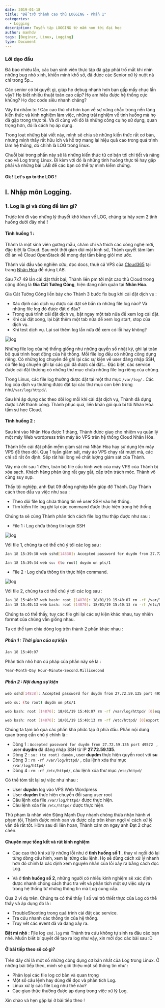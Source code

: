```yaml
---
date: 2019-01-18
title: "Để trở thành cao thủ LOGGING - Phần 1"
categories:
  - Logging
description: Tuyển tập LOGGING từ mầm non tới đại học
author: manhdv
tags: [Beginer, Linux, Logging]
type: Document
---
```


### Lời dạo đầu

Đã bao nhiêu lần, các bạn sinh viên thực tập đã gặp phải trố mắt khi nhìn những bug nhỏ xinh, khiến mình khổ sở, đã được các Senior xử lý nuột nà chỉ trong 5p...

Các senior có bí quyết gì, giúp họ debug nhanh hơn bạn gấp mấy chục lần vậy? Họ biết nhiều thuật toán cao cấp? Họ am hiểu được hệ thống cực khủng? Họ đọc code siêu nhanh chăng?

Vậy thì nhầm to ! Các cao thủ chỉ hơn bạn về sự vững chắc trong nền tảng kiến thức và kinh nghiệm làm việc, những trải nghiệm về tình huống mà họ đã gặp trong thực tế. Và đi cùng với đó là những công cụ họ sử dụng, quan trọng hơn, đó là cách họ áp dụng. 

Trong loạt những bài viết này, mình sẽ chia sẻ những kiến thức rất cơ bản, nhưng mình thấy rất hữu ích và hỗ trợ mang lại hiệu quả cao trong quá trình làm hệ thống, đó chính là LOG trong linux. 

Chuỗi bài trong phần này sẽ là những kiến thức từ cơ bản tới chi tiết và nâng cao về Log trong Linux. Đi kèm với đó là những tình huống thực tế hay gặp phải và những bài LAB để các bạn có thể tự mình kiểm chứng.
 
#### Ok ! Let's go to the LOG ! 

## I. Nhập môn Logging. 

### 1. Log là gì và dùng để làm gì? 

Trước khi đi vào những lý thuyết khô khan về LOG, chúng ta hãy xem 2 tình huống dưới đây nhé !

#### Tình huống 1 : 

Thành là một sinh viên gương mẫu, chăm chỉ và thích các công nghệ mới, đặc biệt là Cloud. Sau một thời gian dùi mài kinh sử, Thành quyết tâm làm đồ án về Cloud OpenStack để mong đạt tấm bằng giỏi mơ ước. 

Thành vùi đầu vào nghiên cứu, đọc docs, thuê cả VPS của <a href="https://cloud365.vn/" >Cloud365</a> tại trang <a href="https://nhanhoa.com/may-chu/may-chu-ao-vps.html" >Nhân Hòa</a> để dựng LAB.

Sau 7x7 49 lần cài đặt thất bại, Thành liền pm tới một cao thủ Cloud trong cộng đồng là **Gia Cát Tướng Công**, hiện đang nắm quân tại **Nhân Hòa**. 

Gia Cát Tướng Công liền bày cho Thành 3 bước fix bug khi cài đặt dịch vụ : 

 - Xác định các dịch vụ được cài đặt sẽ bắn ra những file log nào? Và những file log đó được đặt ở đâu?
 - Trong quá trình cài đặt dịch vụ, bật ngay một tab nữa để xem log cài đặt.
 - Khi cài đặt xong, lại bật thêm một tab nữa để xem log start, stop của dịch vụ.
 - Khi test dịch vụ. Lại soi thêm log lần nữa để xem có lỗi hay không?
	
![log](/images/img-logging/log-01.png)

Những file log của hệ thống giống như những quyển sổ nhật ký, ghi lại toàn bộ quá trình hoạt động của hệ thống. Mỗi file log đều có những công dụng riêng. Có những log chuyên để ghi lại các sự kiện về user đăng nhập SSH, có file log chuyên ghi lại các gói đã được cài đặt... Đặc biệt, các service được cài đặt thường có những thư mục chứa những file log riêng của chúng. 

Trong Linux, các file log thường được đặt tại một thư mục ``/var/log/`` . Các log của dịch vụ thường được đặt tại các thư mục con bên trong như``/var/log/httpd/``. 

Sau khi áp dụng các theo dõi log mỗi khi cài đặt dịch vụ, Thành đã dựng được LAB thành công. Thành phục quá, liền khăn gói quả bí tới Nhân Hòa tầm sư học Cloud. 

#### Tình huống 2 : 

Sau khi vào Nhân Hòa được 1 tháng, Thành được giao cho nhiệm vụ quản lý một máy Web wordpress trên máy ảo VPS trên hệ thống Cloud Nhân Hòa. 

Thành liền cài đặt phần mềm giám sát mà Nhân Hòa hay sử dụng lên máy VPS để theo dõi. Qua 1 tuần giám sát, máy ảo VPS chạy rất mượt mà, các chỉ số rất ổn định. Sếp rất hài lòng về chất lượng giám sát của Thành. 

Vậy mà chỉ sau 1 đêm, toàn bộ file cấu hình web của máy VPS của Thành bị xóa sạch. Khách hàng phản ứng rất gay gắt, cấp trên trách móc. Thành vô cùng suy sụp. 

Thấy tội nghiệp, anh Đạt 09 đồng nghiệp liền giúp đỡ Thành. Dạy Thành cách theo dấu vụ việc như sau : 

 - Theo dõi file log chứa thông tin về user SSH vào hệ thống.
 - Tìm kiếm file log ghi lại các command được thực hiện trong hệ thống. 
 
Chúng ta sẽ cùng Thành phân tích cách file log thu thập được như sau : 

- File 1 : Log chứa thông tin login SSH

![log](/images/img-logging/log-03.png)

Với file 1, chúng ta có thể chú ý tới các log sau : 
```sh
Jan 18 15:39:30 web sshd[14838]: Accepted password for duydm from 27.72.59.135 port 49572 ssh2

Jan 18 15:39:34 web su: (to root) duydm on pts/1
```

- File 2 : Log chứa thông tin thực hiện command.

![log](/images/img-logging/log-02.png)

Với file 2, chúng ta có thể chú ý tới các log sau : 

```sh
Jan 18 15:40:07 web bash: root [14870]: 18/01/19 15:40:07 rm -rf /var/log/httpd/ [0]export
Jan 18 15:40:13 web bash: root [14870]: 18/01/19 15:40:13 rm -rf /etc/httpd/ [0]export
```


Chúng ta có thể thấy, tuy các file ghi lại các sự kiện khác nhau, tuy nhiên format của chúng vẫn giống nhau. 

Ta có thể tạm chia dòng log trên thành 2 phần khác nhau :

##### Phần 1 : Thời gian của sự kiện
```sh
Jan 18 15:40:07
```

Phân tích nhỏ hơn cú pháp của phần này sẽ là : 

```sh
Year-Month-Day Hour-Minute-Second.Millisecond
```

##### Phần 2 : Nội dung sự kiện
 
```sh
web sshd[14838]: Accepted password for duydm from 27.72.59.135 port 49572 

web su: (to root) duydm on pts/1

web bash: root [14870]: 18/01/19 15:40:07 rm -rf /var/log/httpd/ [0]export

web bash: root [14870]: 18/01/19 15:40:13 rm -rf /etc/httpd/ [0]export
```

Chúng ta tạm bỏ qua các phần khá phức tạp ở phía đầu. Phần nội dung quan trọng cần chú ý chính là :
 
 - Dòng 1 : ``Accepted password for duydm from 27.72.59.135 port 49572 `` , user **duydm** đã đăng nhập SSH từ IP **27.72.59.135**.
 - Dòng 2 : ``su: (to root) duydm`` , user **duydm** thực hiện quyền root với **su**
 - Dòng 3 : ``rm -rf /var/log/httpd/`` , câu lệnh xóa thư mục `/var/log/httpd/`
 - Dòng 4 : ``rm -rf /etc/httpd/``, câu lệnh xóa thư mục `/etc/httpd/`

Có thể tóm tắt lại sự việc như nhau : 

 - User **duydm** log vào VPS Web Wordpress
 - User **duydm** thực hiện chuyển đổi sang user root
 - Câu lệnh xóa file ``/var/log/httpd/`` được thực hiện.
 - Câu lệnh xóa file ``/etc/httpd/`` được thực hiện. 
 
Thủ phạm là nhân viên Đặng Mạnh Duy nhanh chóng thừa nhận hành vi phạm tội. Thành được minh oan và được cấp trên khen ngợi vì cách xử lý vấn đề rất tốt. Hôm sau đi liên hoan, Thành cảm ơn ngay anh Đạt 2 chục chén. 

#### Chuyên mục tổng kết và rút kinh nghiệm 

- Các cao thủ khi xử lý những lỗi như ở **tình huống số 1** , thay vì ngồi dò lại từng dòng cấu hình, xem lại từng câu lệnh. Họ sẽ dùng cách xử lý nhanh hơn đó chính là xác định xem nguyên nhân của lỗi xảy ra bằng cách đọc Log.

- Và ở **tình huống số 2**, những người có nhiều kinh nghiệm sẽ xác định được nhanh chóng cách thức tra vết và phân tích một sự việc xảy ra trong hệ thống từ những thông tin mà Log cung cấp.


Qua 2 ví dụ trên. Chúng ta có thể thấy 1 số vai trò thiết thực của Log có thể thấy và áp dụng đó là : 

 - TroubleShooting trong quá trình cài đặt các service.
 - Tra cứu nhanh các thông tin của hệ thống.
 - Truy vết các event đã và đang xảy ra.

**Bật mí nhỏ** : File log `cmd.log` mà Thành tra cứu không tự sinh ra đâu các bạn nhé. Muốn biết bí quyết để tạo ra log như vậy, xin mời đọc các bài sau :D 

#### Ở bài tiếp theo sẽ có gì?

Trên đây chỉ là một số những công dụng cơ bản nhất của Log trong Linux. Ở những bài tiếp theo, mình sẽ giới thiệu một số thông tin như :
 
 - Phân loại các file log cơ bản và quan trọng
 - Một số câu lệnh hay dùng để đọc và phân tích Log.
 - Linux xử lý các file Log như thế nào?
 - Các giao thức thường được áp dụng trong việc xử lý Log.
 
Xin chào và hẹn gặp lại ở bài tiếp theo !
 
